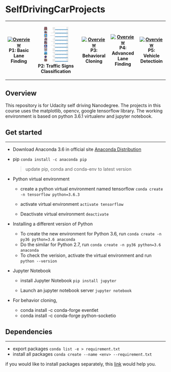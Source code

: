 # SelfDrivingCarProjects

<!-- <img src="./img/cover.jpeg" alt="Overview" width="400px" height="267px"> -->
<table style="width:100%">
  <tr>
    <th>
      <p align="center">
           <a href="https://github.com/YouYueHuang/SelfDrivingCarProjects/tree/master/P1-LaneLines"><img src=".//P1-LaneLines//img//P1_example.gif" alt="Overview" width="60%" height="60%"></a>
           <br>P1: Basic Lane Finding
      </p>
    </th>
        <th><p align="center">
           <a href="https://github.com/YouYueHuang/SelfDrivingCarProjects/tree/master/P2-Traffic-Sign-Classifier"><img src=".//P2-Traffic-Sign-Classifier//img//top5_prediction_1_cover.png" alt="Overview" width="60%" height="60%"></a>
           <br>P2: Traffic Signs Classification
        </p>
    </th>
       <th><p align="center">
           <a href="https://github.com/YouYueHuang/SelfDrivingCarProjects/tree/master/P3-Behavioral-Cloning"><img src=".//P3-Behavioral-Cloning//imgs//video_part1.gif" alt="Overview" width="60%" height="60%"></a>
           <br>P3: Behavioral Cloning
        </p>
    </th>
        <th><p align="center">
           <a href="https://github.com/YouYueHuang/SelfDrivingCarProjects/tree/master/P4-advance-lane-finding"><img src=".//P4-advance-lane-finding//imgs//perspective_view_project_video.gif" alt="Overview" width="60%" height="60%"></a>
           <br>P4: Advanced Lane Finding
        </p>
    </th>
        <th><p align="center">
           <a href="https://github.com/YouYueHuang/SelfDrivingCarProjects/tree/master/P5-Vehicle-Detection"><img src=".//P5-Vehicle-Detection//img//02.gif" alt="Overview" width="60%" height="60%"></a>
           <br>P5: Vehicle Detectioin
        </p>
    </th>
  </tr>
</table>

## Overview

This repository is for Udacity self driving Nanodegree. The projects in this course uses the matplotlib, opencv, google tensorflow library. The working environment is based on python 3.6.1 virtualenv and jupyter notebook. 

##  Get started
------

* Download Anaconda 3.6 in official site
[Anaconda Distribution](https://www.anaconda.com/download/#windows)

* pip `conda install -c anaconda pip`

  > update pip, conda and conda-env to latest version

* Python virtual environment
  
  - create a python virtual environment named tensorflow `conda create -n tensorflow python=3.6.3`

  - activate virtual environment `activate tensorflow`

  - Deactivate virtual environment `deactivate`

* Installing a different version of Python

  - To create the new environment for Python 3.6, run `conda create -n py36 python=3.6 anaconda`
  - Do the similar for Python 2.7, run `conda create -n py36 python=3.6 anaconda`
  - To check the verision, activate the virtual environment and run `python --version`

* Jupyter Notebook 

  - install Jupyter Notebook `pip install jupyter`

  - Launch an jupyter notebook server `jupyter notebook`

* For behavior cloning,
  
  - conda install -c conda-forge eventlet
  - conda install -c conda-forge python-socketio

## Dependencies 
------
* export packages `conda list -e > requirement.txt`
* install all packages `conda create --name <env> --requirement.txt`

if you would like to install packages separately, this [link](Package_description.md) would help you. 